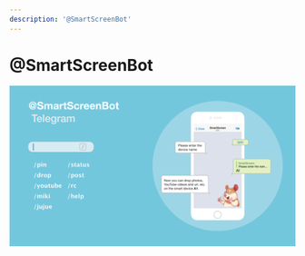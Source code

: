 ```yaml
---
description: '@SmartScreenBot'
---
```


# @SmartScreenBot

![](.gitbook/assets/ypcloud2018_page_22.png)

